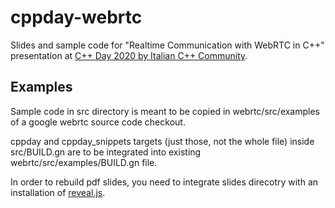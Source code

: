 # cppday-webrtc

Slides and sample code for "Realtime Communication with WebRTC in C++" presentation
at [C++ Day 2020 by Italian C++ Community](https://www.italiancpp.org/cppday20-talks/).


## Examples

Sample code in src directory is meant to be copied in webrtc/src/examples of a
google webrtc source code checkout.

cppday and cppday_snippets targets (just those, not the whole file) inside src/BUILD.gn
are to be integrated into existing webrtc/src/examples/BUILD.gn file.

In order to rebuild pdf slides, you need to integrate slides direcotry with
an installation of [reveal.js](https://revealjs.com/).
